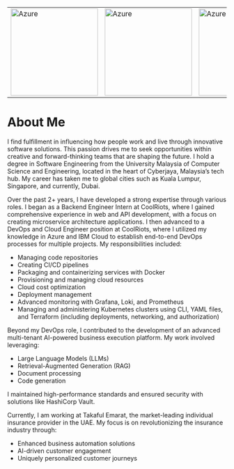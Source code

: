 <table>
  <tr>
    <td><img src="https://github.com/user-attachments/assets/b499bce4-8021-4e25-9027-582acd413571" alt="Azure" width="200"/></td>
    <td><img src="https://www.google.com/imgres?q=azure%20ai%20fundamentals%20certs%20badges&imgurl=https%3A%2F%2Fimages.credly.com%2Fimages%2F4136ced8-75d5-4afb-8677-40b6236e2672%2Fazure-ai-fundamentals-600x600.png&imgrefurl=https%3A%2F%2Fwww.credly.com%2Fbadges%2F25884c4e-ee0b-4fc4-a976-f9c75c108212%2Fpublic_url&docid=A5cPF89xpa9nXM&tbnid=UuKVN98dSbVQfM&vet=12ahUKEwi8xKaa7uiHAxVSgP0HHQbmMv0QM3oECBwQAA..i&w=600&h=600&hcb=2&ved=2ahUKEwi8xKaa7uiHAxVSgP0HHQbmMv0QM3oECBwQAA" alt="Azure" width="200"/></td>
    <td><img src="https://www.google.com/imgres?q=azure%20data%20fundamentals%20certs%20badges&imgurl=https%3A%2F%2Fimages.credly.com%2Fimages%2F70eb1e3f-d4de-4377-a062-b20fb29594ea%2Fazure-data-fundamentals-600x600.png&imgrefurl=https%3A%2F%2Fwww.credly.com%2Forg%2Fmicrosoft-certification%2Fbadge%2Fmicrosoft-certified-azure-data-fundamentals&docid=-DjB5ZfIZyXIMM&tbnid=WAAXZ6EkzzUgdM&vet=12ahUKEwj-iPHa7uiHAxU4RPEDHVvVJLAQM3oECBYQAA..i&w=600&h=600&hcb=2&ved=2ahUKEwj-iPHa7uiHAxU4RPEDHVvVJLAQM3oECBYQAA" alt="Azure" width="200"/></td>
  </tr>
</table>



# About Me

I find fulfillment in influencing how people work and live through innovative software solutions. This passion drives me to seek opportunities within creative and forward-thinking teams that are shaping the future. I hold a degree in Software Engineering from the University Malaysia of Computer Science and Engineering, located in the heart of Cyberjaya, Malaysia’s tech hub. My career has taken me to global cities such as Kuala Lumpur, Singapore, and currently, Dubai.

Over the past 2+ years, I have developed a strong expertise through various roles. I began as a Backend Engineer Intern at CoolRiots, where I gained comprehensive experience in web and API development, with a focus on creating microservice architecture applications. I then advanced to a DevOps and Cloud Engineer position at CoolRiots, where I utilized my knowledge in Azure and IBM Cloud to establish end-to-end DevOps processes for multiple projects. My responsibilities included:

- Managing code repositories
- Creating CI/CD pipelines
- Packaging and containerizing services with Docker
- Provisioning and managing cloud resources
- Cloud cost optimization
- Deployment management
- Advanced monitoring with Grafana, Loki, and Prometheus
- Managing and administering Kubernetes clusters using CLI, YAML files, and Terraform (including deployments, networking, and authorization)

Beyond my DevOps role, I contributed to the development of an advanced multi-tenant AI-powered business execution platform. My work involved leveraging:

- Large Language Models (LLMs)
- Retrieval-Augmented Generation (RAG)
- Document processing
- Code generation

I maintained high-performance standards and ensured security with solutions like HashiCorp Vault.

Currently, I am working at Takaful Emarat, the market-leading individual insurance provider in the UAE. My focus is on revolutionizing the insurance industry through:

- Enhanced business automation solutions
- AI-driven customer engagement
- Uniquely personalized customer journeys
